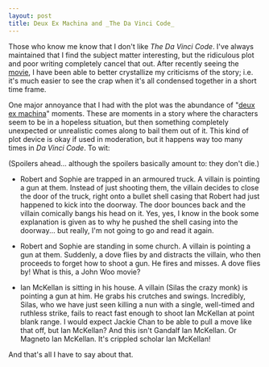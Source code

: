 ```yaml
---
layout: post
title: Deux Ex Machina and _The Da Vinci Code_
---
```


Those who know me know that I don't like _The Da Vinci Code_. I've always maintained that I find the subject matter interesting, but the ridiculous plot and poor writing completely cancel that out. After recently seeing the [movie](http://www.imdb.com/title/tt0382625/), I have been able to better crystallize my criticisms of the story; i.e. it's much easier to see the crap when it's all condensed together in a short time frame. 
 
One major annoyance that I had with the plot was the abundance of "[deux ex machina](http://en.wikipedia.org/wiki/Deus_ex_machina)" moments. These are moments in a story where the characters seem to be in a hopeless situation, but then something completely unexpected or unrealistic comes along to bail them out of it. This kind of plot device is okay if used in moderation, but it happens way too many times in _Da Vinci Code_. To wit: 
 
(Spoilers ahead... although the spoilers basically amount to: they don't die.) 
 
* Robert and Sophie are trapped in an armoured truck. A villain is pointing a gun at them. Instead of just shooting them, the villain decides to close the door of the truck, right onto a bullet shell casing that Robert had just happened to kick into the doorway. The door bounces back and the villain comically bangs his head on it. Yes, yes, I know in the book some explanation is given as to why he pushed the shell casing into the doorway... but really, I'm not going to go and read it again. 
   
* Robert and Sophie are standing in some church. A villain is pointing a gun at them. Suddenly, a dove flies by and distracts the villain, who then proceeds to forget how to shoot a gun. He fires and misses. A dove flies by! What is this, a John Woo movie? 
   
* Ian McKellan is sitting in his house. A villain (Silas the crazy monk) is pointing a gun at him. He grabs his crutches and swings. Incredibly, Silas, who we have just seen killing a nun with a single, well-timed and ruthless strike, fails to react fast enough to shoot Ian McKellan at point blank range. I would expect Jackie Chan to be able to pull a move like that off, but Ian McKellan? And this isn't Gandalf Ian McKellan. Or Magneto Ian McKellan. It's crippled scholar Ian McKellan!

And that's all I have to say about that.